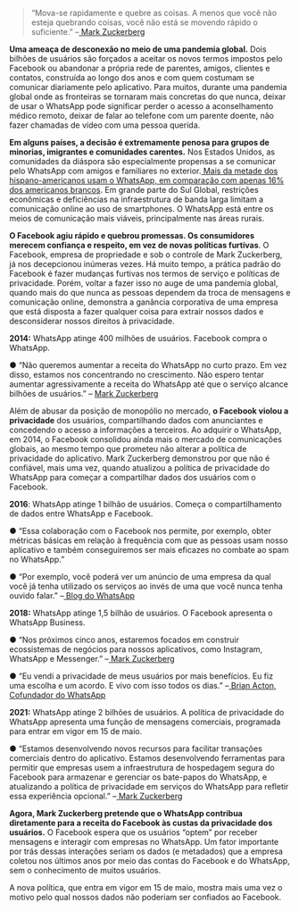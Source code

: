 > “Mova-se rapidamente e quebre as coisas. A menos que você não esteja quebrando coisas, você não está se movendo rápido o suficiente.” –[ Mark Zuckerberg](https://www.businessinsider.in/Mark-Zuckerberg-Turns-30-Today-160Heres-His-Life-In-Pictures-And-Quotes/Move-fast-and-break-things-Unless-you-are-breaking-stuff-you-are-not-moving-fast-enough-/slideshow/35123191.cms)

 

**Uma ameaça de desconexão no meio de uma pandemia global.** Dois bilhões de usuários são forçados a aceitar os novos termos impostos pelo Facebook ou abandonar a própria rede de parentes, amigos, clientes e contatos, construída ao longo dos anos e com quem costumam se comunicar diariamente pelo aplicativo. Para muitos, durante uma pandemia global onde as fronteiras se tornaram mais concretas do que nunca, deixar de usar o WhatsApp pode significar perder o acesso a aconselhamento médico remoto, deixar de falar ao telefone com um parente doente, não fazer chamadas de vídeo com uma pessoa querida.

 

**Em alguns países, a decisão é extremamente penosa para grupos de minorias, imigrantes e comunidades carentes.** Nos Estados Unidos, as comunidades da diáspora são especialmente propensas a se comunicar pelo WhatsApp com amigos e familiares no exterior.[ Mais da metade dos hispano-americanos usam o WhatsApp, em comparação com apenas 16% dos americanos brancos](https://www.pewresearch.org/internet/2021/04/07/social-media-use-in-2021/). Em grande parte do Sul Global, restrições econômicas e deficiências na infraestrutura de banda larga limitam a comunicação online ao uso de smartphones. O WhatsApp está entre os meios de comunicação mais viáveis, principalmente nas áreas rurais.

 

**O Facebook agiu rápido e quebrou promessas. Os consumidores merecem confiança e respeito, em vez de novas políticas furtivas**. O Facebook, empresa de propriedade e sob o controle de Mark Zuckerberg, já nos decepcionou inúmeras vezes. Há muito tempo, a prática padrão do Facebook é fazer mudanças furtivas nos termos de serviço e políticas de privacidade. Porém, voltar a fazer isso no auge de uma pandemia global, quando mais do que nunca as pessoas dependem da troca de mensagens e comunicação online, demonstra a ganância corporativa de uma empresa que está disposta a fazer qualquer coisa para extrair nossos dados e desconsiderar nossos direitos à privacidade.

 

**2014:** WhatsApp atinge 400 milhões de usuários. Facebook compra o WhatsApp.

●   “Não queremos aumentar a receita do WhatsApp no curto prazo. Em vez disso, estamos nos concentrando no crescimento. Não espero tentar aumentar agressivamente a receita do WhatsApp até que o serviço alcance bilhões de usuários.” – [Mark Zuckerberg](https://seekingalpha.com/article/3342555-why-apple-google-facebook-alibaba-or-american-express-will-acquire-paypal)

Além de abusar da posição de monopólio no mercado, **o Facebook violou a privacidade** dos usuários, compartilhando dados com anunciantes e concedendo o acesso a informações a terceiros. Ao adquirir o WhatsApp, em 2014, o Facebook consolidou ainda mais o mercado de comunicações globais, ao mesmo tempo que prometeu não alterar a política de privacidade do aplicativo. Mark Zuckerberg demonstrou por que não é confiável, mais uma vez, quando atualizou a política de privacidade do WhatsApp para começar a compartilhar dados dos usuários com o Facebook.

**2016**: WhatsApp atinge 1 bilhão de usuários. Começa o compartilhamento de dados entre WhatsApp e Facebook.

●   “Essa colaboração com o Facebook nos permite, por exemplo, obter métricas básicas em relação à frequência com que as pessoas usam nosso aplicativo e também conseguiremos ser mais eficazes no combate ao spam no WhatsApp.”

●   “Por exemplo, você poderá ver um anúncio de uma empresa da qual você já tenha utilizado os serviços ao invés de uma que você nunca tenha ouvido falar.” –[ Blog do WhatsApp](https://blog.whatsapp.com/looking-ahead-for-whats-app)

**2018:** WhatsApp atinge 1,5 bilhão de usuários. O Facebook apresenta o WhatsApp Business.

●   “Nos próximos cinco anos, estaremos focados em construir ecossistemas de negócios para nossos aplicativos, como Instagram, WhatsApp e Messenger.” –[ Mark Zuckerberg](https://venturebeat.com/2018/04/25/facebook-whatsapp-business-has-over-3-million-users/)

●   “Eu vendi a privacidade de meus usuários por mais benefícios. Eu fiz uma escolha e um acordo. E vivo com isso todos os dias.” –[ Brian Acton, Cofundador do WhatsApp](https://www.forbes.com/sites/parmyolson/2018/09/26/exclusive-whatsapp-cofounder-brian-acton-gives-the-inside-story-on-deletefacebook-and-why-he-left-850-million-behind/amp/?__twitter_impression=true)

**2021:** WhatsApp atinge 2 bilhões de usuários. A política de privacidade do WhatsApp apresenta uma função de mensagens comerciais, programada para entrar em vigor em 15 de maio.

●   “Estamos desenvolvendo novos recursos para facilitar transações comerciais dentro do aplicativo. Estamos desenvolvendo ferramentas para permitir que empresas usem a infraestrutura de hospedagem segura do Facebook para armazenar e gerenciar os bate-papos do WhatsApp, e atualizando a política de privacidade em serviços do WhatsApp para refletir essa experiência opcional.” –[ Mark Zuckerberg](https://voi.id/en/technology/30133/zuckerberg-reveals-reasons-for-implementing-whatsapps-new-privacy-policy)

 

**Agora, Mark Zuckerberg pretende que o WhatsApp contribua diretamente para a receita do Facebook às custas da privacidade dos usuários.** O Facebook espera que os usuários “optem” por receber mensagens e interagir com empresas no WhatsApp. Um fator importante por trás dessas interações seriam os dados (e metadados) que a empresa coletou nos últimos anos por meio das contas do Facebook e do WhatsApp, sem o conhecimento de muitos usuários.

 

A nova política, que entra em vigor em 15 de maio, mostra mais uma vez o motivo pelo qual nossos dados não poderiam ser confiados ao Facebook. 
